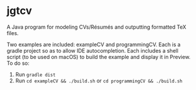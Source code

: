 # jgtcv
A Java program for modeling CVs/Résumés and outputting formatted TeX files.

Two examples are included: exampleCV and programmingCV. Each is a gradle project so as to allow IDE autocompletion. 
Each includes a shell script (to be used on macOS) to build the example and display it in Preview. To do so:

1) Run `gradle dist`
2) Run `cd exampleCV && ./build.sh` or `cd programmingCV && ./build.sh`
